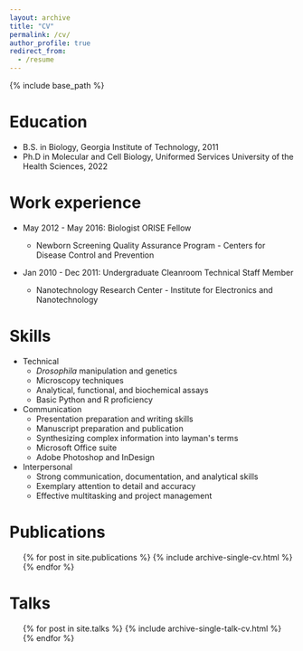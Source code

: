 ```yaml
---
layout: archive
title: "CV"
permalink: /cv/
author_profile: true
redirect_from:
  - /resume
---
```


{% include base_path %}

Education
======
* B.S. in Biology, Georgia Institute of Technology, 2011
* Ph.D in Molecular and Cell Biology, Uniformed Services University of the Health Sciences, 2022

Work experience
======
* May 2012 - May 2016: Biologist ORISE Fellow
  * Newborn Screening Quality Assurance Program - Centers for Disease Control and Prevention


* Jan 2010 - Dec 2011: Undergraduate Cleanroom Technical Staff Member
  * Nanotechnology Research Center - Institute for Electronics and Nanotechnology


Skills
======
* Technical
  * <i>Drosophila </i> manipulation and genetics
  * Microscopy techniques
  * Analytical, functional, and biochemical assays
  * Basic Python and R proficiency
* Communication
  * Presentation preparation and writing skills
  * Manuscript preparation and publication
  * Synthesizing complex information into layman's terms
  * Microsoft Office suite
  * Adobe Photoshop and InDesign
* Interpersonal
  * Strong communication, documentation, and analytical skills
  * Exemplary attention to detail and accuracy
  * Effective multitasking and project management

Publications
======
  <ul>{% for post in site.publications %}
    {% include archive-single-cv.html %}
  {% endfor %}</ul>

Talks
======
  <ul>{% for post in site.talks %}
    {% include archive-single-talk-cv.html %}
  {% endfor %}</ul>
